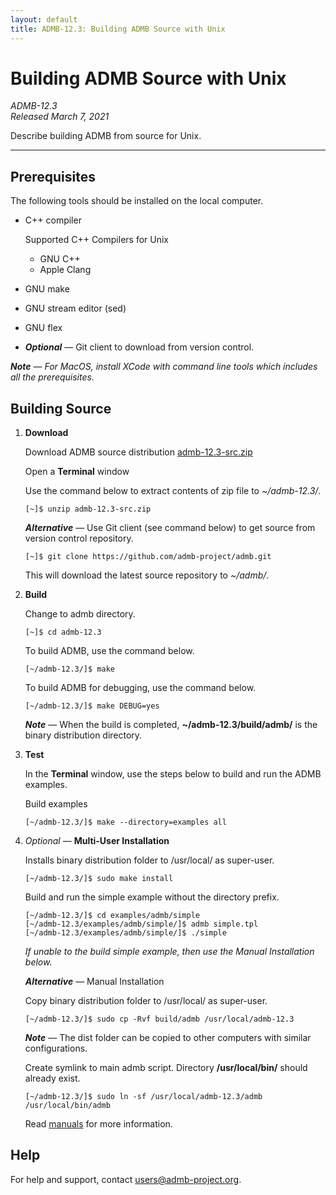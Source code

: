 ```yaml
---
layout: default
title: ADMB-12.3: Building ADMB Source with Unix
---
```


# Building ADMB Source with Unix

*ADMB-12.3*  
*Released March 7, 2021*  

Describe building ADMB from source for Unix.

---

Prerequisites
-------------

The following tools should be installed on the local computer.

* C++ compiler

  Supported C++ Compilers for Unix

  * GNU C++
  * Apple Clang
    
* GNU make
* GNU stream editor (sed)
* GNU flex
* _**Optional**_ &mdash; Git client to download from version control.

_**Note** &mdash; For MacOS, install XCode with command line tools which includes all the prerequisites._

Building Source
---------------

1. **Download**

   Download ADMB source distribution [admb-12.3-src.zip](https://github.com/admb-project/admb/releases/download/admb-12.3/admb-12.3-src.zip)

   Open a **Terminal** window

   Use the command below to extract contents of zip file to _~/admb-12.3/_. 

   ```
   [~]$ unzip admb-12.3-src.zip
   ```

   _**Alternative**_ &mdash; Use Git client (see command below) to get source from version control repository.

   ```
   [~]$ git clone https://github.com/admb-project/admb.git
   ```

   This will download the latest source repository to _~/admb/_.


2. **Build**

   Change to admb directory.

   ```
   [~]$ cd admb-12.3
   ```

   To build ADMB, use the command below.
   
   ```
   [~/admb-12.3/]$ make
   ```

   To build ADMB for debugging, use the command below.
   
   ```
   [~/admb-12.3/]$ make DEBUG=yes
   ```

   _**Note**_ &mdash; When the build is completed, **~/admb-12.3/build/admb/** is the binary distribution directory.

3. **Test**

   In the **Terminal** window, use the steps below to build and run the ADMB examples.

   Build examples

   ```
   [~/admb-12.3/]$ make --directory=examples all
   ```

4. _Optional_ &mdash; **Multi-User Installation**    

   Installs binary distribution folder to /usr/local/ as super-user.

   ```
   [~/admb-12.3/]$ sudo make install
   ```

   Build and run the simple example without the directory prefix.

   ```
   [~/admb-12.3/]$ cd examples/admb/simple
   [~/admb-12.3/examples/admb/simple/]$ admb simple.tpl
   [~/admb-12.3/examples/admb/simple/]$ ./simple
   ```

   _If unable to the build simple example, then use the Manual Installation below._

   _**Alternative**_ &mdash; Manual Installation    

   Copy binary distribution folder to /usr/local/ as super-user.

   ```
   [~/admb-12.3/]$ sudo cp -Rvf build/admb /usr/local/admb-12.3
   ```

   _**Note**_ &mdash; The dist folder can be copied to other computers with similar configurations.

   Create symlink to main admb script.  Directory **/usr/local/bin/** should already exist.

   ```
   [~/admb-12.3/]$ sudo ln -sf /usr/local/admb-12.3/admb /usr/local/bin/admb
   ```

   Read [manuals](http://www.admb-project.org/docs/manuals/) for more information.

Help
----

For help and support, contact <users@admb-project.org>.
